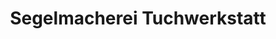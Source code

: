 ---
title: "Segelmacherei Tuchwerkstatt"
url: /greifswald/segelmacherei-tuchwerkstatt/
shop: Outdoor
---